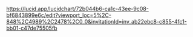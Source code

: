 https://lucid.app/lucidchart/72b044b6-ca1c-43ee-9c08-bf6843899e6c/edit?viewport_loc=5%2C-848%2C4989%2C2478%2C0_0&invitationId=inv_ab22ebc8-c855-4fc1-bb01-c47de75505fb